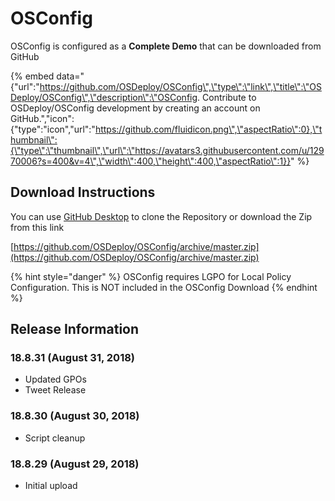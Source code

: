 # OSConfig

OSConfig is configured as a **Complete Demo** that can be downloaded from GitHub

{% embed data="{\"url\":\"https://github.com/OSDeploy/OSConfig\",\"type\":\"link\",\"title\":\"OSDeploy/OSConfig\",\"description\":\"OSConfig. Contribute to OSDeploy/OSConfig development by creating an account on GitHub.\",\"icon\":{\"type\":\"icon\",\"url\":\"https://github.com/fluidicon.png\",\"aspectRatio\":0},\"thumbnail\":{\"type\":\"thumbnail\",\"url\":\"https://avatars3.githubusercontent.com/u/12970006?s=400&v=4\",\"width\":400,\"height\":400,\"aspectRatio\":1}}" %}

## Download Instructions

You can use [GitHub Desktop](https://desktop.github.com/) to clone the Repository or download the Zip from this link

[https://github.com/OSDeploy/OSConfig/archive/master.zip](https://github.com/OSDeploy/OSConfig/archive/master.zip)

{% hint style="danger" %}
OSConfig requires LGPO for Local Policy Configuration.  This is NOT included in the OSConfig Download
{% endhint %}

## Release Information

### 18.8.31 \(August 31, 2018\)

* Updated GPOs
* Tweet Release

### 18.8.30 \(August 30, 2018\)

* Script cleanup

### 18.8.29 \(August 29, 2018\)

* Initial upload



